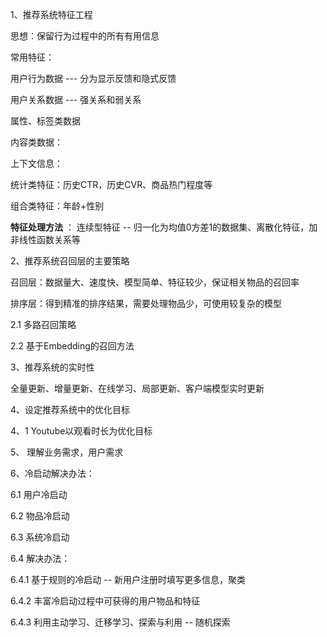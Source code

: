 <!--
 * @Description: 
 * @Version: 2.0
 * @Autor: lxp
 * @Date: 2021-07-16 17:05:32
 * @LastEditors: lxp
 * @LastEditTime: 2021-07-17 10:06:43
-->
1、推荐系统特征工程

思想：保留行为过程中的所有有用信息

常用特征：

用户行为数据 --- 分为显示反馈和隐式反馈

用户关系数据 --- 强关系和弱关系

属性、标签类数据

内容类数据：

上下文信息：

统计类特征：历史CTR，历史CVR、商品热门程度等

组合类特征：年龄+性别

**特征处理方法** ： 连续型特征 -- 归一化为均值0方差1的数据集、离散化特征，加非线性函数关系等


2、推荐系统召回层的主要策略

召回层：数据量大、速度快、模型简单、特征较少，保证相关物品的召回率

排序层：得到精准的排序结果，需要处理物品少，可使用较复杂的模型

2.1 多路召回策略

2.2 基于Embedding的召回方法

3、推荐系统的实时性

全量更新、增量更新、在线学习、局部更新、客户端模型实时更新

4、设定推荐系统中的优化目标

4、1 Youtube以观看时长为优化目标

5、 理解业务需求，用户需求

6、冷启动解决办法：

6.1 用户冷启动

6.2 物品冷启动

6.3 系统冷启动

6.4 解决办法：

6.4.1 基于规则的冷启动 -- 新用户注册时填写更多信息，聚类

6.4.2 丰富冷启动过程中可获得的用户物品和特征

6.4.3 利用主动学习、迁移学习、探索与利用 -- 随机探索